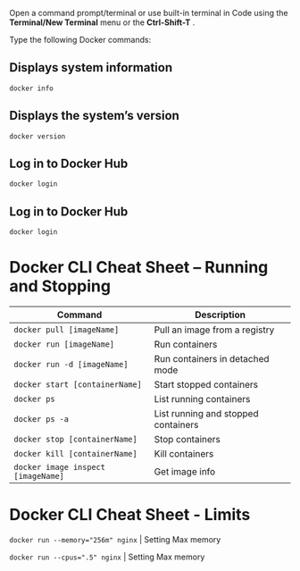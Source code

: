 Open a command prompt/terminal or use built-in terminal in Code using the **Terminal/New Terminal** menu or the **Ctrl-Shift-T** .

Type the following Docker commands:

## Displays system information

    docker info

## Displays the system’s version

    docker version

## Log in to Docker Hub

    docker login

## Log in to Docker Hub

    docker login

# Docker CLI Cheat Sheet – Running and Stopping

| Command                              | Description                        |
|--------------------------------------|------------------------------------|
| `docker pull [imageName]`            | Pull an image from a registry      |
| `docker run [imageName]`             | Run containers                     |
| `docker run -d [imageName]`          | Run containers in detached mode    |
| `docker start [containerName]`       | Start stopped containers           |
| `docker ps`                          | List running containers            |
| `docker ps -a`                       | List running and stopped containers|
| `docker stop [containerName]`        | Stop containers                    |
| `docker kill [containerName]`        | Kill containers                    |
| `docker image inspect [imageName]`   | Get image info                     |

# Docker CLI Cheat Sheet - Limits

`docker run --memory="256m" nginx`    | Setting Max memory

`docker run --cpus=".5" nginx`        | Setting Max memory